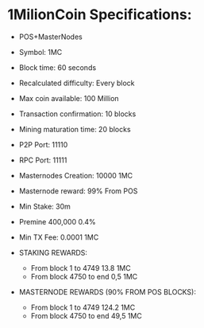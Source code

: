 # 1MilionCoin Specifications:
- POS+MasterNodes
- Symbol: 1MC
- Block time: 60 seconds
- Recalculated difficulty: Every block
- Max coin available: 100 Million
- Transaction confirmation: 10 blocks
- Mining maturation time: 20 blocks
- P2P Port: 11110
- RPC Port: 11111
- Masternodes Creation: 10000 1MC
- Masternode reward: 99% From POS
- Min Stake: 30m
- Premine 400,000 0.4%
- Min TX Fee: 0.0001 1MC

- STAKING REWARDS:
    - From block 1	    to  4749	13.8 1MC
    - From block 4750   to  end     0,5  1MC    

- MASTERNODE REWARDS (90% FROM POS BLOCKS):
    - From block 1	    to  4749	 124.2 1MC
    - From block 4750   to  end     49,5   1MC    


